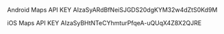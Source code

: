 Android Maps API KEY
AIzaSyARdBfNeiSJGDS20dgKYM32w4dZtS0Kd9M

iOS Maps API KEY
AIzaSyBHtNTeCYhmturPfqeA-uQUqX4Z8X2QJRE

